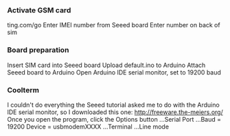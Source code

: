 ### Activate GSM card

ting.com/go
Enter IMEI number from Seeed board
Enter number on back of sim

### Board preparation

Insert SIM card into Seeed board
Upload default.ino to Arduino
Attach Seeed board to Arduino
Open Arduino IDE serial monitor, set to 19200 baud

### Coolterm

I couldn't do everything the Seeed tutorial asked me to do with the
Arduino IDE serial monitor, so I downloaded this one:
http://freeware.the-meiers.org/ 
Once you open the program, click the Options button 
...Serial Port 
...Baud = 19200 
Device = usbmodemXXXX 
...Terminal 
...Line mode 

